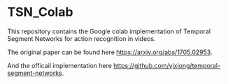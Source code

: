 # TSN_Colab
This repository contains the Google colab implementation of Temporal Segment Networks for action recognition in videos.

The original paper can be found here https://arxiv.org/abs/1705.02953.

And the officail implementation here https://github.com/yjxiong/temporal-segment-networks.
